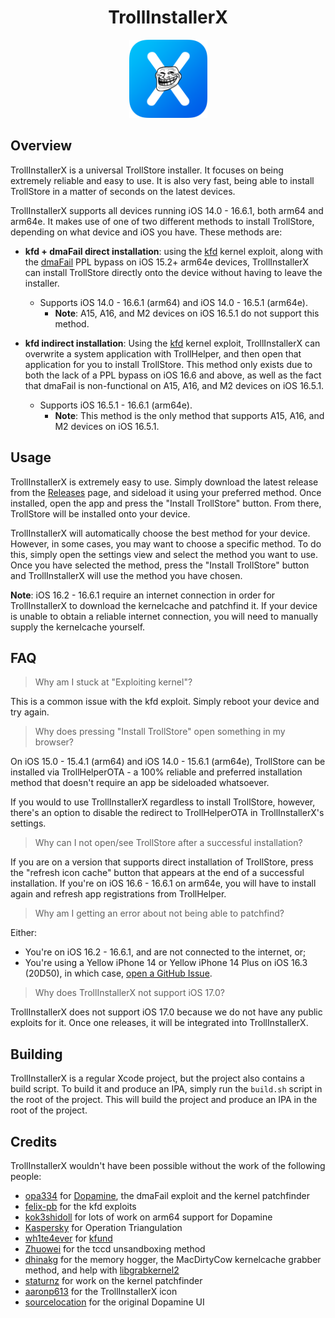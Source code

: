 <div align="center">
    <h1>TrollInstallerX</h1>
    <img src="Resources/Icon.png" width="125" height="125" />
</div>

## Overview
TrollInstallerX is a universal TrollStore installer. It focuses on being extremely reliable and easy to use. It is also very fast, being able to install TrollStore in a matter of seconds on the latest devices.

TrollInstallerX supports all devices running iOS 14.0 - 16.6.1, both arm64 and arm64e. It makes use of one of two different methods to install TrollStore, depending on what device and iOS you have. These methods are:
* **kfd + dmaFail direct installation**: using the [kfd](https://github.com/felix-pb/kfd) kernel exploit, along with the [dmaFail](https://github.com/opa334/Dopamine/blob/2.x/Application/Dopamine/Exploits/dmaFail/dmaFail.c) PPL bypass on iOS 15.2+ arm64e devices, TrollInstallerX can install TrollStore directly onto the device without having to leave the installer.
  * Supports iOS 14.0 - 16.6.1 (arm64) and iOS 14.0 - 16.5.1 (arm64e).
    * **Note**: A15, A16, and M2 devices on iOS 16.5.1 do not support this method.

* **kfd indirect installation**: Using the [kfd](https://github.com/felix-pb/kfd) kernel exploit, TrollInstallerX can overwrite a system application with TrollHelper, and then open that application for you to install TrollStore. This method only exists due to both the lack of a PPL bypass on iOS 16.6 and above, as well as the fact that dmaFail is non-functional on A15, A16, and M2 devices on iOS 16.5.1.
  * Supports iOS 16.5.1 - 16.6.1 (arm64e).
    * **Note**: This method is the only method that supports A15, A16, and M2 devices on iOS 16.5.1.

## Usage
TrollInstallerX is extremely easy to use. Simply download the latest release from the [Releases](https://github.com/alfiecg24/TrollInstallerX/releases) page, and sideload it using your preferred method. Once installed, open the app and press the "Install TrollStore" button. From there, TrollStore will be installed onto your device.

TrollInstallerX will automatically choose the best method for your device. However, in some cases, you may want to choose a specific method. To do this, simply open the settings view and select the method you want to use. Once you have selected the method, press the "Install TrollStore" button and TrollInstallerX will use the method you have chosen.

**Note**: iOS 16.2 - 16.6.1 require an internet connection in order for TrollInstallerX to download the kernelcache and patchfind it. If your device is unable to obtain a reliable internet connection, you will need to manually supply the kernelcache yourself.

## FAQ
> Why am I stuck at "Exploiting kernel"?

This is a common issue with the kfd exploit. Simply reboot your device and try again.

> Why does pressing "Install TrollStore" open something in my browser?

On iOS 15.0 - 15.4.1 (arm64) and iOS 14.0 - 15.6.1 (arm64e), TrollStore can be installed via TrollHelperOTA - a 100% reliable and preferred installation method that doesn't require an app be sideloaded whatsoever.

If you would to use TrollInstallerX regardless to install TrollStore, however, there's an option to disable the redirect to TrollHelperOTA in TrollInstallerX's settings.

> Why can I not open/see TrollStore after a successful installation?

If you are on a version that supports direct installation of TrollStore, press the "refresh icon cache" button that appears at the end of a successful installation. If you're on iOS 16.6 - 16.6.1 on arm64e, you will have to install again and refresh app registrations from TrollHelper.

> Why am I getting an error about not being able to patchfind?

Either:
- You're on iOS 16.2 - 16.6.1, and are not connected to the internet, or;
- You're using a Yellow iPhone 14 or Yellow iPhone 14 Plus on iOS 16.3 (20D50), in which case, [open a GitHub Issue](https://github.com/alfiecg24/TrollInstallerX/issues/new/choose).

> Why does TrollInstallerX not support iOS 17.0?

TrollInstallerX does not support iOS 17.0 because we do not have any public exploits for it. Once one releases, it will be integrated into TrollInstallerX.

## Building
TrollInstallerX is a regular Xcode project, but the project also contains a build script. To build it and produce an IPA, simply run the `build.sh` script in the root of the project. This will build the project and produce an IPA in the root of the project.

## Credits
TrollInstallerX wouldn't have been possible without the work of the following people:
* [opa334](https://x.com/opa334dev) for [Dopamine](https://github.com/opa334/Dopamine), the dmaFail exploit and the kernel patchfinder
* [felix-pb](https://github.com/felix-pb) for the kfd exploits
* [kok3shidoll](https://github.com/kok3shidoll) for lots of work on arm64 support for Dopamine
* [Kaspersky](https://securelist.com/operation-triangulation-the-last-hardware-mystery/111669/) for Operation Triangulation
* [wh1te4ever](https://github.com/wh1te4ever) for [kfund](https://github.com/wh1te4ever/kfund)
* [Zhuowei](https://github.com/zhuowei) for the tccd unsandboxing method
* [dhinakg](https://github.com/dhinakg) for the memory hogger, the MacDirtyCow kernelcache grabber method, and help with [libgrabkernel2](https://github.com/alfiecg24/libgrabkernel2)
* [staturnz](https://github.com/staturnzz) for work on the kernel patchfinder
* [aaronp613](https://x.com/aaronp613) for the TrollInstallerX icon
* [sourcelocation](https://github.com/sourcelocation) for the original Dopamine UI

